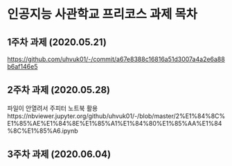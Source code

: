# 인공지능 사관학교 프리코스 과제 목차

## 1주차 과제 (2020.05.21)
https://github.com/uhvuk01/-/commit/a67e8388c16816a51d3007a4a2e6a88b6af146e5

## 2주차 과제 (2020.05.28)
파일이 안열려서 주피터 노트북 활용https://nbviewer.jupyter.org/github/uhvuk01/-/blob/master/2%E1%84%8C%E1%85%AE%E1%84%8E%E1%85%A1%E1%84%80%E1%85%AA%E1%84%8C%E1%85%A6.ipynb

## 3주차 과제 (2020.06.04)
